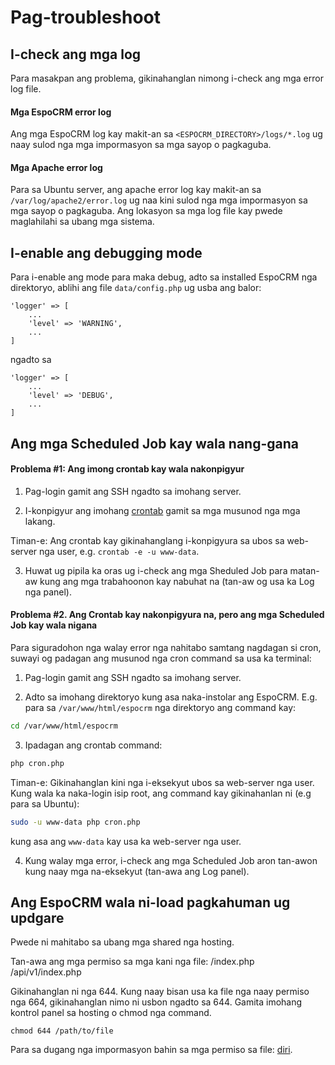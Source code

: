 # Pag-troubleshoot

## I-check ang mga log

Para masakpan ang problema, gikinahanglan nimong i-check ang mga error log file.

#### Mga EspoCRM error log

Ang mga EspoCRM log kay makit-an sa `<ESPOCRM_DIRECTORY>/logs/*.log` ug naay sulod nga mga impormasyon sa mga sayop o pagkaguba.

#### Mga Apache error log

Para sa Ubuntu server, ang apache error log kay makit-an sa `/var/log/apache2/error.log` ug naa kini sulod nga mga impormasyon sa mga sayop o pagkaguba. Ang lokasyon sa mga log file kay pwede maglahilahi sa ubang mga sistema.

## I-enable ang debugging mode

Para i-enable ang mode para maka debug, adto sa installed EspoCRM nga direktoryo, ablihi ang file `data/config.php` ug usba ang balor:

```
'logger' => [
    ...
    'level' => 'WARNING',
    ...
]
```
ngadto sa
```
'logger' => [
    ...
    'level' => 'DEBUG',
    ...
]
```

## Ang mga Scheduled Job kay wala nang-gana

#### Problema #1: Ang imong crontab kay wala nakonpigyur

1. Pag-login gamit ang SSH ngadto sa imohang server.

2. I-konpigyur ang imohang [crontab](server-configuration.md#pag-setup-og-crontab) gamit sa mga musunod nga mga lakang.

Timan-e: Ang crontab kay gikinahanglang i-konpigyura sa ubos sa web-server nga user, e.g. `crontab -e -u www-data`.

3. Huwat ug pipila ka oras ug i-check ang mga Sheduled Job para matan-aw kung ang mga trabahoonon kay nabuhat na (tan-aw og usa ka Log nga panel).

#### Problema #2. Ang Crontab kay nakonpigyura na, pero ang mga Scheduled Job kay wala nigana

Para siguradohon nga walay error nga nahitabo samtang nagdagan si cron, suwayi og padagan ang musunod nga cron command sa usa ka terminal:

1. Pag-login gamit ang SSH ngadto sa imohang server.

2. Adto sa imohang direktoryo kung asa naka-instolar ang EspoCRM. E.g. para sa `/var/www/html/espocrm` nga direktoryo ang command kay:

```bash
cd /var/www/html/espocrm
```

3. Ipadagan ang crontab command:

```bash
php cron.php
```

Timan-e: Gikinahanglan kini nga i-eksekyut ubos sa web-server nga user. Kung wala ka naka-login isip root, ang command kay gikinahanlan ni (e.g para sa Ubuntu):

```bash
sudo -u www-data php cron.php
```

kung asa ang `www-data` kay usa ka web-server nga user.

4. Kung walay mga error, i-check ang mga Scheduled Job aron tan-awon kung naay mga na-eksekyut (tan-awa ang Log panel).

## Ang EspoCRM wala ni-load pagkahuman ug updgare

Pwede ni mahitabo sa ubang mga shared nga hosting.

Tan-awa ang mga permiso sa mga kani nga file:
/index.php
/api/v1/index.php

Gikinahanglan ni nga 644. Kung naay bisan usa ka file nga naay permiso nga 664, gikinahanglan nimo ni usbon ngadto sa 644. Gamita imohang kontrol panel sa hosting o chmod nga command.

```
chmod 644 /path/to/file
```
Para sa dugang nga impormasyon bahin sa mga permiso sa file: [diri](server-configuration.md#mga-gikinahanlang-permiso-para-sa-mga-unix-based-nga-mga-sistema).
